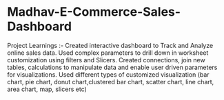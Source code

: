 # Madhav-E-Commerce-Sales-Dashboard
Project Learnings :-
Created interactive dashboard to Track and Analyze online sales data.
Used complex parameters to drill down in worksheet customization using filters and Slicers.
Created connections, join new tables, calculations to manipulate data and enable user driven parameters for visualizations.
Used different types of customized visualization (bar chart, pie chart, donut chart,clustered bar chart, scatter chart, line chart, area chart, map, slicers etc)

